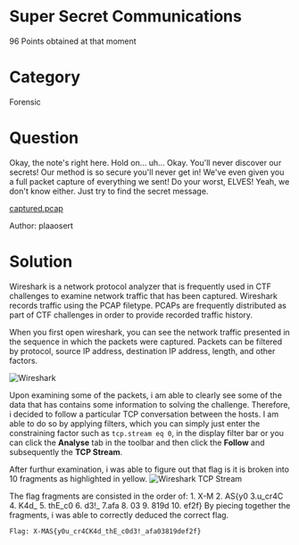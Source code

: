 # Super Secret Communications
96 Points obtained at that moment

# Category
Forensic

# Question
Okay, the note's right here. Hold on... uh... Okay.
You'll never discover our secrets! Our method is so secure you'll never get in! We've even given you a full packet capture of everything we sent! Do your worst, ELVES!
Yeah, we don't know either. Just try to find the secret message.

[captured.pcap](https://drive.google.com/file/d/1prJGtolMEdmBf9QwdZliT713ozSjoh79/view)

Author: plaaosert

# Solution
Wireshark is a network protocol analyzer that is frequently used in CTF challenges to examine network traffic that has been captured. Wireshark records traffic using the PCAP filetype. PCAPs are frequently distributed as part of CTF challenges in order to provide recorded traffic history.

When you first open wireshark, you can see the network traffic presented in the sequence in which the packets were captured. Packets can be filtered by protocol, source IP address, destination IP address, length, and other factors.

![Wireshark](https://user-images.githubusercontent.com/55530196/145665736-ad5599dd-444f-485d-8f56-76592eac739f.png)

Upon examining some of the packets, i am able to clearly see some of the data that has contains some information to solving the challenge. Therefore, i decided to follow a particular TCP conversation between the hosts. I am able to do so by applying filters, which you can simply just enter the constraining factor such as ```tcp.stream eq 0```, in the display filter bar or you can click the **Analyse** tab in the toolbar and then click the **Follow** and subsequently the **TCP Stream**.

After furthur examination, i was able to figure out that flag is it is broken into 10 fragments as highlighted in yellow. 
![Wireshark TCP Stream](https://user-images.githubusercontent.com/55530196/145666098-4b6200df-eb4b-426b-88a0-694d7a9372b3.png)

The flag fragments are consisted in the order of: 1. X-M 2. AS{y0 3.u_cr4C 4. K4d_ 5. thE_c0 6. d3!_ 7.afa 8. 03 9. 819d 10. ef2f}
By piecing together the fragments, i was able to correctly deduced the correct flag.

``` Flag: X-MAS{y0u_cr4CK4d_thE_c0d3!_afa03819def2f} ```
